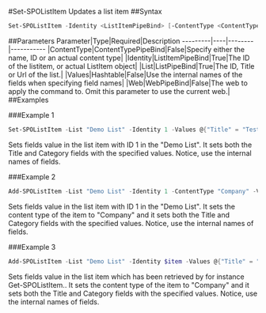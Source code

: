 #Set-SPOListItem
Updates a list item
##Syntax
```powershell
Set-SPOListItem -Identity <ListItemPipeBind> [-ContentType <ContentTypePipeBind>] [-Values <Hashtable>] [-Web <WebPipeBind>] -List <ListPipeBind>
```


##Parameters
Parameter|Type|Required|Description
---------|----|--------|-----------
|ContentType|ContentTypePipeBind|False|Specify either the name, ID or an actual content type|
|Identity|ListItemPipeBind|True|The ID of the listitem, or actual ListItem object|
|List|ListPipeBind|True|The ID, Title or Url of the list.|
|Values|Hashtable|False|Use the internal names of the fields when specifying field names|
|Web|WebPipeBind|False|The web to apply the command to. Omit this parameter to use the current web.|
##Examples

###Example 1
```powershell
Set-SPOListItem -List "Demo List" -Identity 1 -Values @{"Title" = "Test Title"; "Category"="Test Category"}
```
Sets fields value in the list item with ID 1 in the "Demo List". It sets both the Title and Category fields with the specified values. Notice, use the internal names of fields.

###Example 2
```powershell
Add-SPOListItem -List "Demo List" -Identity 1 -ContentType "Company" -Values @{"Title" = "Test Title"; "Category"="Test Category"}
```
Sets fields value in the list item with ID 1 in the "Demo List". It sets the content type of the item to "Company" and it sets both the Title and Category fields with the specified values. Notice, use the internal names of fields.

###Example 3
```powershell
Add-SPOListItem -List "Demo List" -Identity $item -Values @{"Title" = "Test Title"; "Category"="Test Category"}
```
Sets fields value in the list item which has been retrieved by for instance Get-SPOListItem.. It sets the content type of the item to "Company" and it sets both the Title and Category fields with the specified values. Notice, use the internal names of fields.
